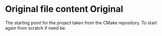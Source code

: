 # Original file content Original

The starting point for the project taken from the CMake repository. To start again from scratch if need be.